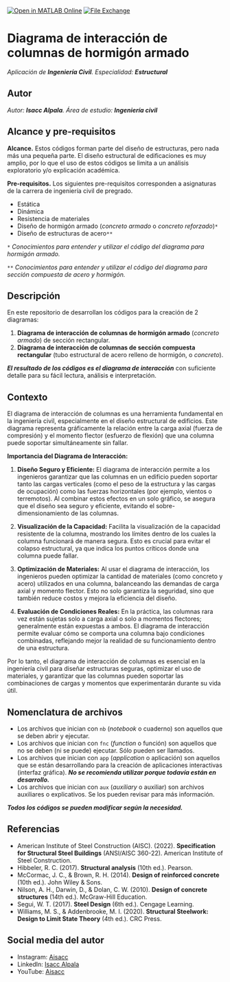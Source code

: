 [![Open in MATLAB Online](https://www.mathworks.com/images/responsive/global/open-in-matlab-online.svg)](https://matlab.mathworks.com/open/github/v1?repo=aisacc/Aplicacion-Civil-DiagramaInteraccion) [![File Exchange](https://www.mathworks.com/matlabcentral/images/matlab-file-exchange.svg)](https://www.mathworks.com/matlabcentral/fileexchange/171149-diagrama-de-interaccion-de-columnas)

# Diagrama de interacción de columnas de hormigón armado
*Aplicación de **Ingeniería Civil**. Especialidad: **Estructural***

## Autor
*Autor: **Isacc Alpala**. Área de estudio: **Ingeniería civil***

## Alcance y pre-requisitos
**Alcance.** Estos códigos forman parte del diseño de estructuras, pero nada más una pequeña parte. El diseño estructural de edificaciones es muy amplio, por lo que el uso de estos códigos se limita a un análisis exploratorio y/o explicación académica.

**Pre-requisitos.** Los siguientes pre-requisitos corresponden a asignaturas de la carrera de ingeniería civil de pregrado.
- Estática
- Dinámica
- Resistencia de materiales
- Diseño de hormigón armado (_concreto armado_ o _concreto reforzado_)`*`
- Diseño de estructuras de acero`**`

`*` _Conocimientos para entender y utilizar el código del diagrama para hormigón armado._

`**` _Conocimientos para entender y utilizar el código del diagrama para sección compuesta de acero y hormigón._

## Descripción
En este repositorio de desarrollan los códigos para la creación de 2 diagramas:
1. **Diagrama de interacción de columnas de hormigón armado** (_concreto armado_) de sección rectangular.
2. **Diagrama de interacción de columnas de sección compuesta rectangular** (tubo estructural de acero relleno de hormigón, o _concreto_).

_**El resultado de los códigos es el diagrama de interacción**_ con suficiente detalle para su fácil lectura, análisis e interpretación.

## Contexto
El diagrama de interacción de columnas es una herramienta fundamental en la ingeniería civil, especialmente en el diseño estructural de edificios. Este diagrama representa gráficamente la relación entre la carga axial (fuerza de compresión) y el momento flector (esfuerzo de flexión) que una columna puede soportar simultáneamente sin fallar.

**Importancia del Diagrama de Interacción:**
1. **Diseño Seguro y Eficiente:** El diagrama de interacción permite a los ingenieros garantizar que las columnas en un edificio pueden soportar tanto las cargas verticales (como el peso de la estructura y las cargas de ocupación) como las fuerzas horizontales (por ejemplo, vientos o terremotos). Al combinar estos efectos en un solo gráfico, se asegura que el diseño sea seguro y eficiente, evitando el sobre-dimensionamiento de las columnas.

2. **Visualización de la Capacidad:** Facilita la visualización de la capacidad resistente de la columna, mostrando los límites dentro de los cuales la columna funcionará de manera segura. Esto es crucial para evitar el colapso estructural, ya que indica los puntos críticos donde una columna puede fallar.

3. **Optimización de Materiales:** Al usar el diagrama de interacción, los ingenieros pueden optimizar la cantidad de materiales (como concreto y acero) utilizados en una columna, balanceando las demandas de carga axial y momento flector. Esto no solo garantiza la seguridad, sino que también reduce costos y mejora la eficiencia del diseño.

4. **Evaluación de Condiciones Reales:** En la práctica, las columnas rara vez están sujetas solo a carga axial o solo a momentos flectores; generalmente están expuestas a ambos. El diagrama de interacción permite evaluar cómo se comporta una columna bajo condiciones combinadas, reflejando mejor la realidad de su funcionamiento dentro de una estructura.

Por lo tanto, el diagrama de interacción de columnas es esencial en la ingeniería civil para diseñar estructuras seguras, optimizar el uso de materiales, y garantizar que las columnas pueden soportar las combinaciones de cargas y momentos que experimentarán durante su vida útil.

## Nomenclatura de archivos
* Los archivos que inician con `nb` (_notebook_ o cuaderno) son aquellos que se deben abrir y ejecutar.
* Los archivos que inician con `fnc` (_function_ o función) son aquellos que no se deben (ni se puede) ejecutar. Sólo pueden ser llamados.
* Los archivos que inician con `app` (_application_ o aplicación) son aquellos que se están desarrollando para la creación de aplicaciones interactivas (interfaz gráfica). _**No se recomienda utilizar porque todavía están en desarrollo.**_
* Los archivos que inician con `aux` (_auxiliary_ o auxiliar) son archivos auxiliares o explicativos. Se los pueden revisar para más información.

 _**Todos los códigos se pueden modificar según la necesidad.**_ 

## Referencias
* American Institute of Steel Construction (AISC). (2022). **Specification for Structural Steel Buildings** (ANSI/AISC 360-22). American Institute of Steel Construction.
* Hibbeler, R. C. (2017). **Structural analysis** (10th ed.). Pearson.
* McCormac, J. C., & Brown, R. H. (2014). **Design of reinforced concrete** (10th ed.). John Wiley & Sons.
* Nilson, A. H., Darwin, D., & Dolan, C. W. (2010). **Design of concrete structures** (14th ed.). McGraw-Hill Education.
* Segui, W. T. (2017). **Steel Design** (6th ed.). Cengage Learning.
* Williams, M. S., & Addenbrooke, M. I. (2020). **Structural Steelwork: Design to Limit State Theory** (4th ed.). CRC Press.

## Social media del autor
- Instagram: [Aisacc](https://www.instagram.com/aisacc___/)
- LinkedIn: [Isacc Alpala](https://www.linkedin.com/in/isaccalpala/)
- YouTube: [Aisacc](https://www.youtube.com/@aisacc-me/)

